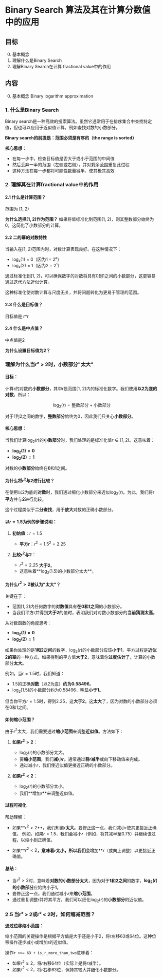 # Binary Search 算法及其在计算分数值中的应用

## 目标
0. 基本概念
1. 理解什么是Binary Search
2. 理解Binary Search在计算 fractional value中的作用

## 内容


0. 基本概念 Binary logarithm approximation





### 1. 什么是Binary Search

Binary search是一种高效的搜索算法。虽然它通常用于在排序集合中查找特定值，但也可以应用于近似值计算，例如查找对数的小数部分。

**Binary search的前提是：范围必须是有序的（the range is sorted）**

**核心思想：**
- 在每一步中，检查目标值是否大于或小于范围的中间值
- 然后丢弃一半的范围（左侧或右侧），并对剩余范围重复此过程
- 这种方法在每一步都将可能性数量减半，使其极其高效

### 2. 理解其在计算fractional value中的作用

#### 2.1 什么是计算范围？
范围为 [1, 2)

**为什么选择[1, 2)作为范围？**
如果将值标准化到范围[1, 2)，则其整数部分始终为0，这简化了小数部分的计算。

#### 2.2 二的幂的对数特性
当输入在[1, 2)范围内时，对数计算表现良好。在这种情况下：

- log₂(1) = 0（因为1 = 2⁰）
- log₂(2) = 1（因为2 = 2¹）

通过标准化到[1, 2)，可以确保数字的对数将具有0到1之间的小数部分，这更容易通过迭代方法近似计算。

这种标准化使对数计算与尺度无关，并将问题转化为更易于管理的范围。

#### 2.3 什么是目标值？
目标值是 r*r

#### 2.4 什么是中点值？
中点值是2

**为什么设置目标值为2？**

### 理解为什么当r² > 2时，小数部分"太大"

#### 目标：
计算r的对数的**小数部分**，其中r是范围[1, 2)内的标准化数字。我们使用**以2为底的对数**，所以：

$$
\log_2(r) = \text{整数部分} + \text{小数部分}
$$

对于1到2之间的数字，**整数部分**始终为0，因此我们只关心**小数部分**。

#### 核心思想：
当我们计算$\log_2(r)$的**小数部分**时，我们处理的是标准化值$r \in [1, 2)$。这意味着：

* **$\log_2(1) = 0$**
* **$\log_2(2) = 1$**

对数的**小数部分**始终在**0**和**1**之间。

#### 为什么将$r^2$与2进行比较？
在使用以2为底的**对数**时，我们通过细化小数部分来近似$\log_2(r)$。为此，我们将r**平方**并与**2**进行比较。

这个过程类似于**二分查找**，用于**放大**对数的正确小数部分。

#### 以$r = 1.5$为例的步骤说明：

1. **初始值**：$r = 1.5$
   * **平方r**：$r^2 = 1.5^2 = 2.25$

2. **比较$r^2$与2**：
   * $r^2 = 2.25$ **大于2**。
   * 这意味着**$\log_2(1.5)$的小数部分太大**。

#### 为什么$r^2 > 2$被认为"太大"？

关键在于：
* 范围$[1, 2)$内任何数字的**对数值**具有**在0和1之间**的小数部分。
* 当我们平方r并得到**大于2**的值时，表明我们对对数小数部分的**当前猜测太高**。

从对数函数的角度思考：
* **$\log_2(1) = 0$**
* **$\log_2(2) = 1$**

如果你处理的是**1和2之间**的数字，$\log_2(r)$的小数部分应该**小于1**。平方过程是**近似2的幂**的一种方式，如果得到的平方值**大于2**，意味着你**过度估计**了，计算的小数部分**太大**。

例如，当$r = 1.5$时，我们知道：
* 1.5的正确**对数**（以2为底）**约为0.58496**。
* $\log_2(1.5)$的小数部分约为0.58496，明显**小于1**。

但当你平方$r = 1.5$时，得到2.25，这**大于2**。这**太大**了，因为对数的小数部分必须在0和1之间。

#### 如何缩小范围？

由于$r^2$太大，我们需要通过**缩小范围**来调整**近似值**。方法如下：

1. **如果$r^2 > 2$**：
   * $\log_2(r)$的小数部分太大。
   * 要**缩小范围**，我们**减小$r$**。通常通过**将$r$减半**或向下移动值来完成。
   * 通过减小$r$，我们使近似值更接近正确的小数部分。

2. **如果$r^2 < 2$**：
   * $\log_2(r)$的小数部分太小。
   * 我们**增加$r$**来调整近似值。

#### 过程可视化

帮助理解：
* 如果**$r^2 > 2$**，我们知道$r$**太大**。要修正这一点，我们减小$r$使其更接近正确值。
  例如，如果$r = 1.5$，我们会减小$r$（例如，将其减半至$0.75$）并继续该过程，以缩小到正确值。

* 如果**$r^2 < 2$**，意味着$r$**太小**，所以我们会**增加**$r$（或向上调整）以更接近正确值。

#### 总结：
* 当$r^2 > 2$时，意味着**对数的小数部分太大**，因为对于**1和2之间**的数字，**$\log_2(r)$的小数部分**应始终小于**1**。
* 要修正这一点，我们通过减小$r$来**缩小范围**。
* 通过重复调整$r$并将其平方，我们可以细化$\log_2(r)$的**小数部分**的近似值。

### 2.5 当r² > 2或r² < 2时，如何缩减范围？

**通过位移缩小范围：**

缩小范围的关键操作是根据平方值是大于还是小于2，将r左移63或64位。这种位移操作逐步减小或增加r的近似值。

操作`r >>= 63 + is_r_more_than_two`意味着：

* 如果$r^2 \geq 2$，将$r$右移64位（实际上是将$r$减半）。
* 如果$r^2 < 2$，将$r$右移63位，保持其较大并细化小数部分。